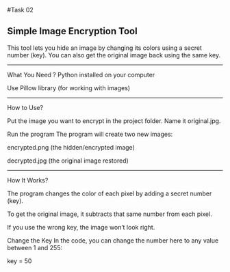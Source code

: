 #Task 02

Simple Image Encryption Tool
-----------------------------------------------------------------------------------------------------------------------------------------------------

This tool lets you hide an image by changing its colors using a secret number (key). You can also get the original image back using the same key.

----------------------------------------------------------------------------------------------------------------------------------------------------

What You Need ?
Python installed on your computer

Use Pillow library (for working with images)

----------------------------------------------------------------------------------------------------------------------------------------------------
How to Use?

Put the image you want to encrypt in the project folder. Name it original.jpg.

Run the program 
The program will create two new images:

encrypted.png (the hidden/encrypted image)

decrypted.jpg (the original image restored)

----------------------------------------------------------------------------------------------------------------------------------------------------

How It Works?

The program changes the color of each pixel by adding a secret number (key).

To get the original image, it subtracts that same number from each pixel.

If you use the wrong key, the image won’t look right.

Change the Key
In the code, you can change the number here to any value between 1 and 255:


key = 50

